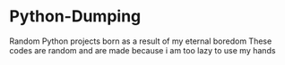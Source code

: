 # Python-Dumping
Random Python projects born as a result of my eternal boredom
These codes are random and are made because i am too lazy to use my hands 
